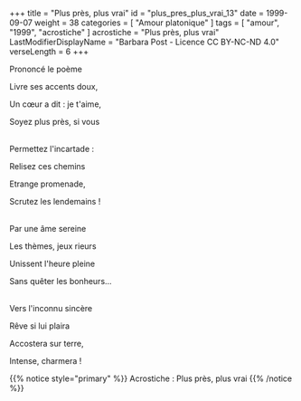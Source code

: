 +++
title = "Plus près, plus vrai"
id = "plus_pres_plus_vrai_13"
date = 1999-09-07
weight = 38
categories = [ "Amour platonique" ]
tags = [ "amour", "1999", "acrostiche" ]
acrostiche = "Plus près, plus vrai"
LastModifierDisplayName = "Barbara Post - Licence CC BY-NC-ND 4.0"
verseLength = 6
+++

Prononcé le poème

Livre ses accents doux,

Un cœur a dit : je t'aime,

Soyez plus près, si vous

 \
Permettez l'incartade :

Relisez ces chemins

Etrange promenade,

Scrutez les lendemains !

 \
Par une âme sereine

Les thèmes, jeux rieurs

Unissent l'heure pleine

Sans quêter les bonheurs...

 \
Vers l'inconnu sincère

Rêve si lui plaira

Accostera sur terre,

Intense, charmera !

{{% notice style="primary" %}}
Acrostiche : Plus près, plus vrai
{{% /notice %}}
